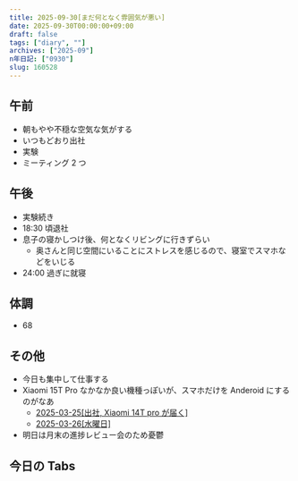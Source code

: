 ```yaml
---
title: 2025-09-30[まだ何となく雰囲気が悪い]
date: 2025-09-30T00:00:00+09:00
draft: false
tags: ["diary", ""]
archives: ["2025-09"]
n年日記: ["0930"]
slug: 160528
---
```


## 午前

- 朝もやや不穏な空気な気がする
- いつもどおり出社
- 実験
- ミーティング 2 つ

## 午後

- 実験続き
- 18:30 頃退社
- 息子の寝かしつけ後、何となくリビングに行きずらい
  - 奥さんと同じ空間にいることにストレスを感じるので、寝室でスマホなどをいじる
- 24:00 過ぎに就寝

## 体調

- 68

## その他

- 今日も集中して仕事する
- Xiaomi 15T Pro なかなか良い機種っぽいが、スマホだけを Anderoid にするのがなあ
  - [2025-03-25[出社, Xiaomi 14T pro が届く]](https://d.sk85.org/posts/2025/03/25/768198/)
  - [2025-03-26[水曜日]](https://d.sk85.org/posts/2025/03/26/526541/)
- 明日は月末の進捗レビュー会のため憂鬱

## 今日の Tabs
